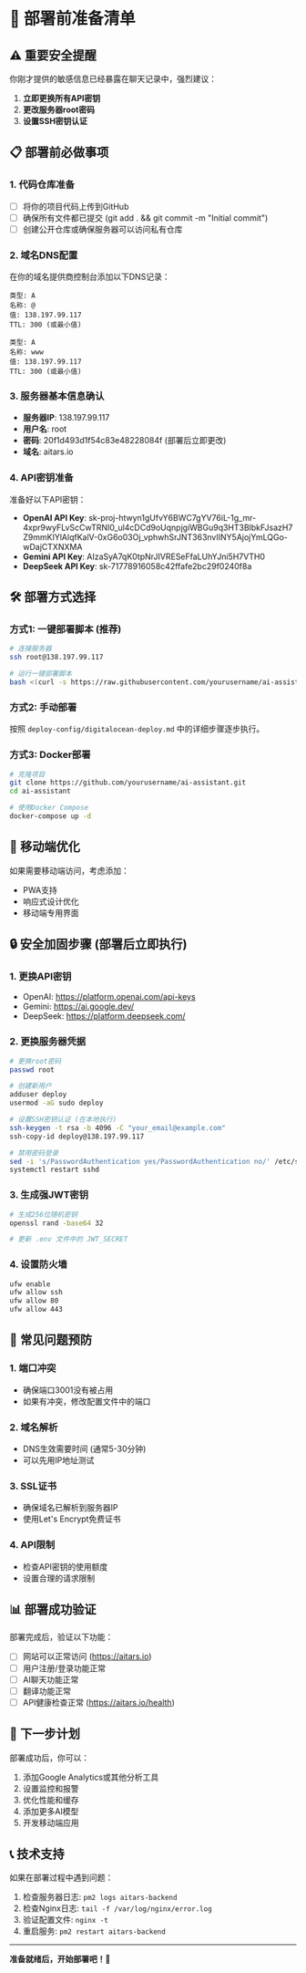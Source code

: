 # 🚀 部署前准备清单

## ⚠️ 重要安全提醒
你刚才提供的敏感信息已经暴露在聊天记录中，强烈建议：
1. **立即更换所有API密钥**
2. **更改服务器root密码**
3. **设置SSH密钥认证**

## 📋 部署前必做事项

### 1. 代码仓库准备
- [ ] 将你的项目代码上传到GitHub
- [ ] 确保所有文件都已提交 (git add . && git commit -m "Initial commit")
- [ ] 创建公开仓库或确保服务器可以访问私有仓库

### 2. 域名DNS配置
在你的域名提供商控制台添加以下DNS记录：
```
类型: A
名称: @
值: 138.197.99.117
TTL: 300 (或最小值)

类型: A
名称: www
值: 138.197.99.117
TTL: 300 (或最小值)
```

### 3. 服务器基本信息确认
- **服务器IP**: 138.197.99.117
- **用户名**: root
- **密码**: 20f1d493d1f54c83e48228084f (部署后立即更改)
- **域名**: aitars.io

### 4. API密钥准备
准备好以下API密钥：
- **OpenAI API Key**: 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
- **Gemini API Key**: AIzaSyA7qK0tpNrJIVRESeFfaLUhYJni5H7VTH0
- **DeepSeek API Key**: sk-71778916058c42ffafe2bc29f0240f8a

## 🛠️ 部署方式选择

### 方式1: 一键部署脚本 (推荐)
```bash
# 连接服务器
ssh root@138.197.99.117

# 运行一键部署脚本
bash <(curl -s https://raw.githubusercontent.com/yourusername/ai-assistant/main/deploy-config/quick-deploy.sh)
```

### 方式2: 手动部署
按照 `deploy-config/digitalocean-deploy.md` 中的详细步骤逐步执行。

### 方式3: Docker部署
```bash
# 克隆项目
git clone https://github.com/yourusername/ai-assistant.git
cd ai-assistant

# 使用Docker Compose
docker-compose up -d
```

## 📱 移动端优化
如果需要移动端访问，考虑添加：
- PWA支持
- 响应式设计优化
- 移动端专用界面

## 🔒 安全加固步骤 (部署后立即执行)

### 1. 更换API密钥
- OpenAI: https://platform.openai.com/api-keys
- Gemini: https://ai.google.dev/
- DeepSeek: https://platform.deepseek.com/

### 2. 更换服务器凭据
```bash
# 更换root密码
passwd root

# 创建新用户
adduser deploy
usermod -aG sudo deploy

# 设置SSH密钥认证 (在本地执行)
ssh-keygen -t rsa -b 4096 -C "your_email@example.com"
ssh-copy-id deploy@138.197.99.117

# 禁用密码登录
sed -i 's/PasswordAuthentication yes/PasswordAuthentication no/' /etc/ssh/sshd_config
systemctl restart sshd
```

### 3. 生成强JWT密钥
```bash
# 生成256位随机密钥
openssl rand -base64 32

# 更新 .env 文件中的 JWT_SECRET
```

### 4. 设置防火墙
```bash
ufw enable
ufw allow ssh
ufw allow 80
ufw allow 443
```

## 🚨 常见问题预防

### 1. 端口冲突
- 确保端口3001没有被占用
- 如果有冲突，修改配置文件中的端口

### 2. 域名解析
- DNS生效需要时间 (通常5-30分钟)
- 可以先用IP地址测试

### 3. SSL证书
- 确保域名已解析到服务器IP
- 使用Let's Encrypt免费证书

### 4. API限制
- 检查API密钥的使用额度
- 设置合理的请求限制

## 📊 部署成功验证

部署完成后，验证以下功能：
- [ ] 网站可以正常访问 (https://aitars.io)
- [ ] 用户注册/登录功能正常
- [ ] AI聊天功能正常
- [ ] 翻译功能正常
- [ ] API健康检查正常 (https://aitars.io/health)

## 🎯 下一步计划

部署成功后，你可以：
1. 添加Google Analytics或其他分析工具
2. 设置监控和报警
3. 优化性能和缓存
4. 添加更多AI模型
5. 开发移动端应用

## 📞 技术支持

如果在部署过程中遇到问题：
1. 检查服务器日志: `pm2 logs aitars-backend`
2. 检查Nginx日志: `tail -f /var/log/nginx/error.log`
3. 验证配置文件: `nginx -t`
4. 重启服务: `pm2 restart aitars-backend`

---

**准备就绪后，开始部署吧！🚀** 